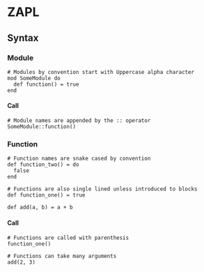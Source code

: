 # ZAPL

## Syntax

### Module

```text 
# Modules by convention start with Uppercase alpha character
mod SomeModule do
  def function() = true
end
```

#### Call

```text
# Module names are appended by the :: operator
SomeModule::function()
```

### Function

```text
# Function names are snake cased by convention
def function_two() = do
  false
end

# Functions are also single lined unless introduced to blocks
def function_one() = true

def add(a, b) = a + b
```

#### Call

```text
# Functions are called with parenthesis
function_one()

# Functions can take many arguments
add(2, 3)
```
